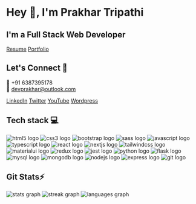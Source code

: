 # Hey 👋, I'm **Prakhar Tripathi**

<!-- About me -->

## I'm a **Full Stack Web Developer**

[Resume](link-to-resume)
[Portfolio](link-to-portfolio)

<!-- Connect -->

## Let's Connect 🤝

📱 +91 6387395178  
📧 devprakhar@outlook.com

[LinkedIn](https://www.linkedin.com/in/prakhar489/) [Twitter](https://twitter.com/prakhar_4896) [YouTube](https://www.youtube.com/@prakhartripathi5281/) [Wordpress](https://prakharsvnit.wordpress.com/)

<!---------------------Tech Stack------------------------->

## Tech stack 💻

![html5 logo](https://img.shields.io/badge/HTML5-E34F26?logo=html5&logoColor=white&style=for-the-badge) ![css3 logo](https://img.shields.io/badge/CSS3-1572B6?logo=css3&logoColor=white&style=for-the-badge) ![bootstrap logo](https://img.shields.io/badge/Bootstrap-7952B3?logo=bootstrap&logoColor=white&style=for-the-badge) ![sass logo](https://img.shields.io/badge/Sass-CC6699?logo=sass&logoColor=black&style=for-the-badge) ![javascript logo](https://img.shields.io/badge/JavaScript-F7DF1E?logo=javascript&logoColor=black&style=for-the-badge) ![typescript logo](https://img.shields.io/badge/TypeScript-3178C6?logo=typescript&logoColor=white&style=for-the-badge) ![react logo](https://img.shields.io/badge/React-61DAFB?logo=react&logoColor=black&style=for-the-badge) ![nextjs logo](https://img.shields.io/badge/Next.js-000000?logo=nextdotjs&logoColor=white&style=for-the-badge) ![tailwindcss logo](https://img.shields.io/badge/Tailwind%20CSS-06B6D4?logo=tailwindcss&logoColor=black&style=for-the-badge) ![materialui logo](https://img.shields.io/badge/MUI-007FFF?logo=mui&logoColor=white&style=for-the-badge) ![redux logo](https://img.shields.io/badge/Redux-764ABC?logo=redux&logoColor=white&style=for-the-badge) ![jest logo](https://img.shields.io/badge/Jest-C21325?logo=jest&logoColor=white&style=for-the-badge) ![python logo](https://img.shields.io/badge/Python-3776AB?logo=python&logoColor=white&style=for-the-badge) ![flask logo](https://img.shields.io/badge/Flask-000000?logo=flask&logoColor=white&style=for-the-badge) ![mysql logo](https://img.shields.io/badge/MySQL-4479A1?logo=mysql&logoColor=white&style=for-the-badge) ![mongodb logo](https://img.shields.io/badge/MongoDB-47A248?logo=mongodb&logoColor=white&style=for-the-badge) ![nodejs logo](https://img.shields.io/badge/Node.js-339933?logo=nodedotjs&logoColor=white&style=for-the-badge) ![express logo](https://img.shields.io/badge/Express-000000?logo=express&logoColor=white&style=for-the-badge) ![git logo](https://img.shields.io/badge/Git-F05032?logo=git&logoColor=white&style=for-the-badge)

## Git Stats⚡

![stats graph](https://github-readme-stats.vercel.app/api?username=Prakharsvnit&hide_title=false&hide_rank=false&show_icons=true&include_all_commits=true&count_private=true&disable_animations=false&theme=dark&locale=en&hide_border=false&order=1)
![streak graph](https://streak-stats.demolab.com?user=Prakharsvnit&locale=en&mode=daily&theme=dark&hide_border=false&border_radius=5&order=3)
![languages graph](https://github-readme-stats.vercel.app/api/top-langs?username=Prakharsvnit&locale=en&hide_title=false&layout=compact&card_width=320&langs_count=5&theme=dark&hide_border=false&order=2)
